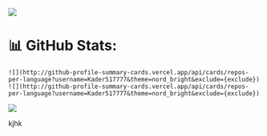 ![](https://i.ibb.co/5WfTvGT/Purple-Modern-Digital-Marketing-Banner.jpg)


# 📊 GitHub Stats:

    ![](http://github-profile-summary-cards.vercel.app/api/cards/repos-per-language?username=Kader517777&theme=nord_bright&exclude={exclude})
    ![](http://github-profile-summary-cards.vercel.app/api/cards/repos-per-language?username=Kader517777&theme=nord_bright&exclude={exclude})
 
![](http://github-profile-summary-cards.vercel.app/api/cards/repos-per-language?username=Kader517777&theme=nord_bright&exclude={exclude})





<!-- Proudly created with GPRM ( https://gprm.itsvg.in ) -->
kjhk

